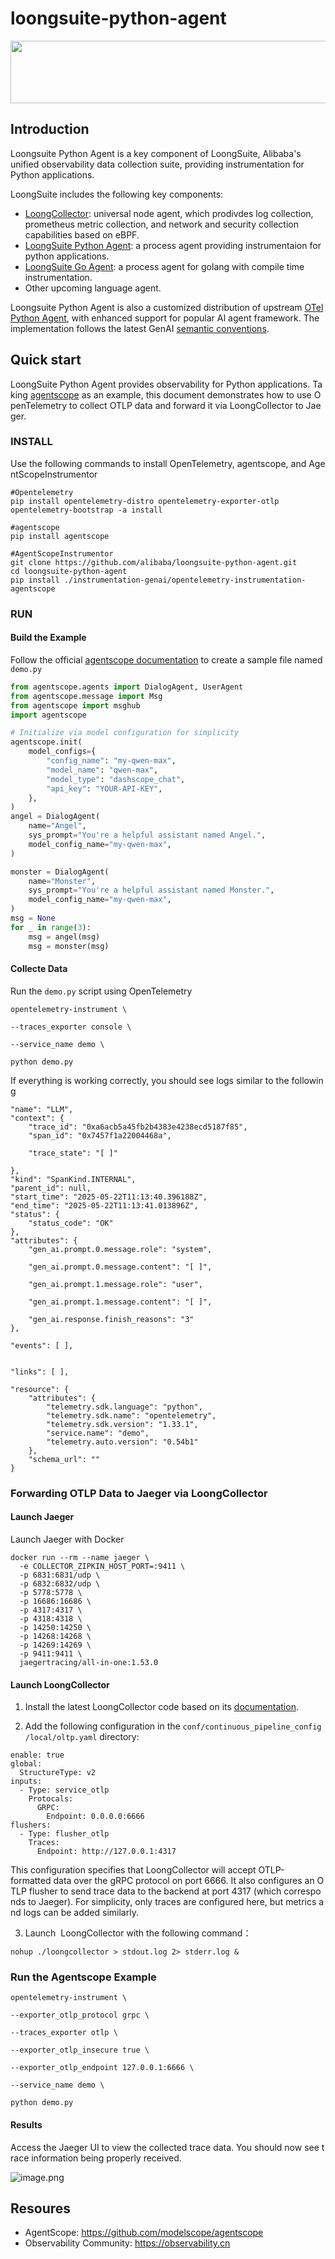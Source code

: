 # loongsuite-python-agent
<img src="docs/_assets/img/loongsuite-logo.png" width="600" height="100">

## Introduction
Loongsuite Python Agent is a key component of LoongSuite, Alibaba's unified observability data collection suite, providing instrumentation for Python applications. 

LoongSuite includes the following key components:
* [LoongCollector](https://github.com/alibaba/loongcollector): universal node agent, which prodivdes log collection, prometheus metric collection, and network and security collection capabilities based on eBPF.
* [LoongSuite Python Agent](https://github.com/alibaba/loongsuite-python-agent): a process agent providing instrumentaion for python applications.
* [LoongSuite Go Agent](https://github.com/alibaba/opentelemetry-go-auto-instrumentation): a process agent for golang with compile time instrumentation.
* Other upcoming language agent.

Loongsuite Python Agent is also a customized distribution of upstream [OTel Python Agent](https://github.com/open-telemetry/opentelemetry-python-contrib), with enhanced support for popular AI agent framework. 
The implementation follows the latest GenAI [semantic conventions](https://github.com/open-telemetry/semantic-conventions).

## Quick start

LoongSuite Python Agent provides observability for Python applications. Taking [agentscope](https://github.com/modelscope/agentscope) as an example, this document demonstrates how to use OpenTelemetry to collect OTLP data and forward it via LoongCollector to Jaeger.

### INSTALL

Use the following commands to install OpenTelemetry, agentscope, and AgentScopeInstrumentor

```shell
#Opentelemetry
pip install opentelemetry-distro opentelemetry-exporter-otlp
opentelemetry-bootstrap -a install

#agentscope
pip install agentscope

#AgentScopeInstrumentor
git clone https://github.com/alibaba/loongsuite-python-agent.git
cd loongsuite-python-agent
pip install ./instrumentation-genai/opentelemetry-instrumentation-agentscope
```

### RUN

#### Build the Example

Follow the official [agentscope documentation](https://doc.agentscope.io/) to create a sample file named `demo.py`

```python
from agentscope.agents import DialogAgent, UserAgent
from agentscope.message import Msg
from agentscope import msghub
import agentscope

# Initialize via model configuration for simplicity
agentscope.init(
    model_configs={
        "config_name": "my-qwen-max",
        "model_name": "qwen-max",
        "model_type": "dashscope_chat",
        "api_key": "YOUR-API-KEY",
    },
)
angel = DialogAgent(
    name="Angel",
    sys_prompt="You're a helpful assistant named Angel.",
    model_config_name="my-qwen-max",
)

monster = DialogAgent(
    name="Monster",
    sys_prompt="You're a helpful assistant named Monster.",
    model_config_name="my-qwen-max",
)
msg = None
for _ in range(3):
    msg = angel(msg)
    msg = monster(msg)

```

#### Collecte Data

Run the `demo.py` script using OpenTelemetry

```shell
opentelemetry-instrument \

--traces_exporter console \

--service_name demo \

python demo.py
```

If everything is working correctly, you should see logs similar to the following

```shell
"name": "LLM",
"context": {
    "trace_id": "0xa6acb5a45fb2b4383e4238ecd5187f85",
    "span_id": "0x7457f1a22004468a",

    "trace_state": "[ ]"

},
"kind": "SpanKind.INTERNAL",
"parent_id": null,
"start_time": "2025-05-22T11:13:40.396188Z",
"end_time": "2025-05-22T11:13:41.013896Z",
"status": {
    "status_code": "OK"
},
"attributes": {
    "gen_ai.prompt.0.message.role": "system",

    "gen_ai.prompt.0.message.content": "[ ]",

    "gen_ai.prompt.1.message.role": "user",

    "gen_ai.prompt.1.message.content": "[ ]",

    "gen_ai.response.finish_reasons": "3"
},

"events": [ ],


"links": [ ],

"resource": {
    "attributes": {
        "telemetry.sdk.language": "python",
        "telemetry.sdk.name": "opentelemetry",
        "telemetry.sdk.version": "1.33.1",
        "service.name": "demo",
        "telemetry.auto.version": "0.54b1"
    },
    "schema_url": ""
}
```

### Forwarding OTLP Data to Jaeger via LoongCollector

#### Launch Jaeger

Launch Jaeger with Docker

```plaintext
docker run --rm --name jaeger \
  -e COLLECTOR_ZIPKIN_HOST_PORT=:9411 \
  -p 6831:6831/udp \
  -p 6832:6832/udp \
  -p 5778:5778 \
  -p 16686:16686 \
  -p 4317:4317 \
  -p 4318:4318 \
  -p 14250:14250 \
  -p 14268:14268 \
  -p 14269:14269 \
  -p 9411:9411 \
  jaegertracing/all-in-one:1.53.0
```

#### Launch LoongCollector

1.  Install the latest LoongCollector code based on its [documentation](https://observability.cn/project/loongcollector/quick-start/).
    
2.  Add the following configuration in the `conf/continuous_pipeline_config/local/oltp.yaml` directory:
    

```plaintext
enable: true
global:
  StructureType: v2
inputs:
  - Type: service_otlp
    Protocals:
      GRPC:
        Endpoint: 0.0.0.0:6666
flushers:
  - Type: flusher_otlp
    Traces:
      Endpoint: http://127.0.0.1:4317
```

This configuration specifies that LoongCollector will accept OTLP-formatted data over the gRPC protocol on port 6666. It also configures an OTLP flusher to send trace data to the backend at port 4317 (which corresponds to Jaeger). For simplicity, only traces are configured here, but metrics and logs can be added similarly. 

3.  Launch  LoongCollector with the following command：
    

```plaintext
nohup ./loongcollector > stdout.log 2> stderr.log &
```

### Run the Agentscope Example

```plaintext
opentelemetry-instrument \

--exporter_otlp_protocol grpc \

--traces_exporter otlp \

--exporter_otlp_insecure true \

--exporter_otlp_endpoint 127.0.0.1:6666 \

--service_name demo \

python demo.py
```

#### Results

Access the Jaeger UI to view the collected trace data. You should now see trace information being properly received.

![image.png](docs/_assets/img/quickstart-results.png)

## Resoures
* AgentScope: https://github.com/modelscope/agentscope
* Observability Community: https://observability.cn
